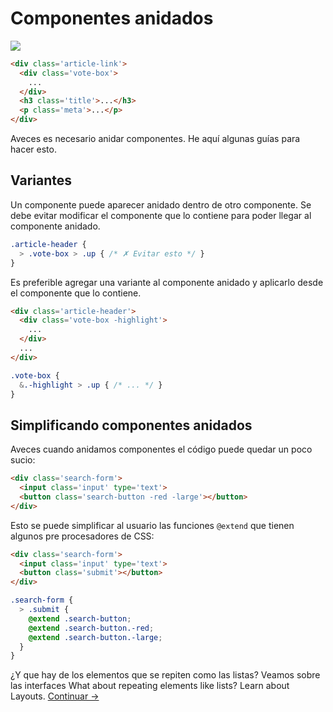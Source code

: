 # Componentes anidados
![](images/component-nesting.png)

```html
<div class='article-link'>
  <div class='vote-box'>
    ...
  </div>
  <h3 class='title'>...</h3>
  <p class='meta'>...</p>
</div>
```

Aveces es necesario anidar componentes. He aquí algunas guías para hacer esto.

## Variantes
Un componente puede aparecer anidado dentro de otro componente. Se debe evitar modificar el componente que lo contiene para poder llegar al componente anidado.

```scss
.article-header {
  > .vote-box > .up { /* ✗ Evitar esto */ }
}
```

Es preferible agregar una variante al componente anidado y aplicarlo desde el componente que lo contiene.

```html
<div class='article-header'>
  <div class='vote-box -highlight'>
    ...
  </div>
  ...
</div>
```

```scss
.vote-box {
  &.-highlight > .up { /* ... */ }
}
```

## Simplificando componentes anidados
Aveces cuando anidamos componentes el código puede quedar un poco sucio:

```html
<div class='search-form'>
  <input class='input' type='text'>
  <button class='search-button -red -large'></button>
</div>
```

Esto se puede simplificar al usuario las funciones `@extend` que tienen algunos pre procesadores de CSS:

```html
<div class='search-form'>
  <input class='input' type='text'>
  <button class='submit'></button>
</div>
```

```scss
.search-form {
  > .submit {
    @extend .search-button;
    @extend .search-button.-red;
    @extend .search-button.-large;
  }
}
```

¿Y que hay de los elementos que se repiten como las listas? Veamos sobre las interfaces 
What about repeating elements like lists? Learn about Layouts.
[Continuar →](layouts.md)
<!-- {p:.pull-box} -->
